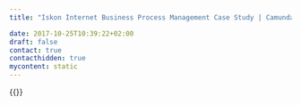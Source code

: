 ```yaml
---
title: "Iskon Internet Business Process Management Case Study | Camunda BPM"

date: 2017-10-25T10:39:22+02:00
draft: false
contact: true
contacthidden: true
mycontent: static
---
```

{{<case-study-single
company="Iskon Internet "
companydescription="<p>The first Croatian challenger in telecommunications, Iskon Internet, was founded in 1997 in Čakovec. It is currently fully owned by HT Group, and its share on the domestic market currently reaches 12% through its innovative and advanced B2C and B2B services. Its services portfolio for residential and business customers provides fixed Internet packages (G. Fast, FTTB and FTTH, VDSL and ADSL access), telephony and intelligent IPTV services; mobile postpaid tariff and smart services such as Iskon.Smarthome (the first award-winning Croatian remote home monitoring system) or Smart Wi-Fi (which through wireless Internet fully covers households and business premises covering larger areas). The special feature of Iskon is also its 20-year continuously nurtured corporate “You” culture, which includes a friendly approach to customers and customer support services 24/7.</p><p>Iskon. Ideas from the near future!</p>"
customerquote="<p>“To stay competitive, we want to provide our customers with an easy and speedy fulfillment process. Camunda BPM plays an important role in this as we use it to automate order execution processes, thus reducing operating costs and shortening fulfillment time. One additional benefit is that Camunda can integrate very easily with other IT systems via APIs which makes implementing new processes quite fast.” </p><p>-Luka Samaržija, Head of Business Support Systems</p>"
teaser="Using Camunda for modeling, documenting and executing order management processes"
usecase=""
videolink=""
logo="//images.ctfassets.net/vpidbgnakfvf/4DC8LI4fi0QykW4saKigQg/921c39ea854a66cd8c1ae4b220619081/iskon.svg"
pdf=""
thumbnail="">}}